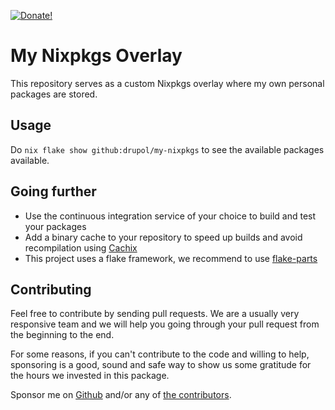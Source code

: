 [![Donate!][donate github]][github sponsors link]

# My Nixpkgs Overlay

This repository serves as a custom Nixpkgs overlay where my own personal
packages are stored.

## Usage

Do `nix flake show github:drupol/my-nixpkgs` to see the available packages
available.

## Going further

- Use the continuous integration service of your choice to build and test your
  packages
- Add a binary cache to your repository to speed up builds and avoid
  recompilation using [Cachix](https://cachix.org/)
- This project uses a flake framework, we recommend to use [flake-parts](https://flake.parts)

## Contributing

Feel free to contribute by sending pull requests. We are a usually very
responsive team and we will help you going through your pull request from the
beginning to the end.

For some reasons, if you can't contribute to the code and willing to help,
sponsoring is a good, sound and safe way to show us some gratitude for the hours
we invested in this package.

Sponsor me on [Github][github sponsors link] and/or any of [the
contributors][6].

[donate github]: https://img.shields.io/badge/Sponsor-Github-brightgreen.svg?style=flat-square
[github sponsors link]: https://github.com/sponsors/drupol
[6]: https://github.com/drupol/my-own-nixpkgs/graphs/contributors
